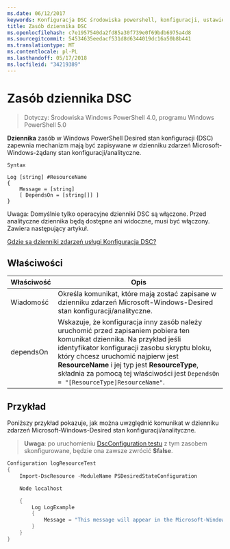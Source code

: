 ```yaml
---
ms.date: 06/12/2017
keywords: Konfiguracja DSC środowiska powershell, konfiguracji, ustawienia
title: Zasób dziennika DSC
ms.openlocfilehash: c7e1957540da2fd85a30f739e0f69bdb6975a4d8
ms.sourcegitcommit: 54534635eedacf531d8d6344019dc16a50b8b441
ms.translationtype: MT
ms.contentlocale: pl-PL
ms.lasthandoff: 05/17/2018
ms.locfileid: "34219389"
---
```

# <a name="dsc-log-resource"></a>Zasób dziennika DSC

> Dotyczy: Środowiska Windows PowerShell 4.0, programu Windows PowerShell 5.0

__Dziennika__ zasób w Windows PowerShell Desired stan konfiguracji (DSC) zapewnia mechanizm mają być zapisywane w dzienniku zdarzeń Microsoft-Windows-żądany stan konfiguracji/analityczne.

```
Syntax

Log [string] #ResourceName
{
    Message = [string]
    [ DependsOn = [string[]] ]
}
```

Uwaga: Domyślnie tylko operacyjne dzienniki DSC są włączone.
Przed analityczne dziennika będą dostępne ani widoczne, musi być włączony.
Zawiera następujący artykuł.

[Gdzie są dzienniki zdarzeń usługi Konfiguracja DSC?](https://msdn.microsoft.com/en-us/powershell/dsc/troubleshooting#where-are-dsc-event-logs)

## <a name="properties"></a>Właściwości
|  Właściwość  |  Opis   |
|---|---|
| Wiadomość| Określa komunikat, które mają zostać zapisane w dzienniku zdarzeń Microsoft-Windows-Desired stan konfiguracji/analityczne.|
| dependsOn | Wskazuje, że konfiguracja inny zasób należy uruchomić przed zapisaniem pobiera ten komunikat dziennika. Na przykład jeśli identyfikator konfiguracji zasobu skryptu bloku, który chcesz uruchomić najpierw jest __ResourceName__ i jej typ jest __ResourceType__, składnia za pomocą tej właściwości jest `DependsOn = "[ResourceType]ResourceName"`.|

## <a name="example"></a>Przykład

Poniższy przykład pokazuje, jak można uwzględnić komunikat w dzienniku zdarzeń Microsoft-Windows-Desired stan konfiguracji/analityczne.

> **Uwaga**: po uruchomieniu [DscConfiguration testu](https://technet.microsoft.com/en-us/library/dn407382.aspx) z tym zasobem skonfigurowane, będzie ona zawsze zwrócić **$false**.

```powershell
Configuration logResourceTest
{
    Import-DscResource -ModuleName PSDesiredStateConfiguration

    Node localhost

    {
        Log LogExample
        {
            Message = "This message will appear in the Microsoft-Windows-Desired State Configuration/Analytic event log."
        }
    }
}
```